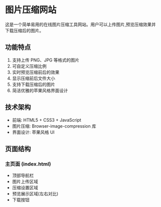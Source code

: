 # 图片压缩网站

这是一个简单易用的在线图片压缩工具网站。用户可以上传图片,预览压缩效果并下载压缩后的图片。

## 功能特点

1. 支持上传 PNG、JPG 等格式的图片
2. 可自定义压缩比例
3. 实时预览压缩前后的效果
4. 显示压缩前后文件大小
5. 支持下载压缩后的图片
6. 简洁优雅的苹果风格界面设计

## 技术架构

- 前端: HTML5 + CSS3 + JavaScript
- 图片压缩: Browser-image-compression 库
- 界面设计: 苹果风格 UI

## 页面结构

### 主页面 (index.html)
- 顶部导航栏
- 图片上传区域
- 压缩设置区域
- 预览展示区域(左右对比)
- 下载按钮 
